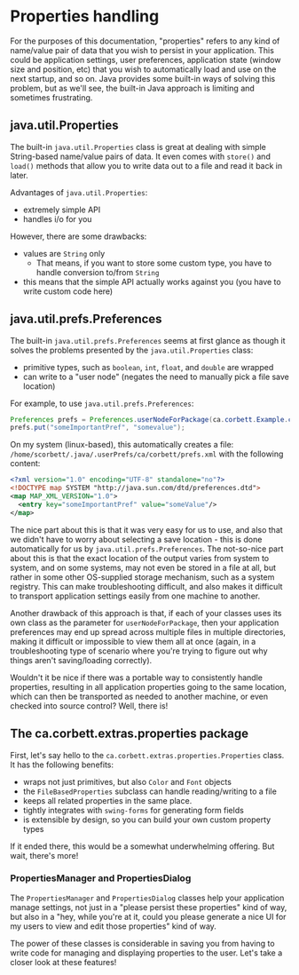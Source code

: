# Properties handling

For the purposes of this documentation, "properties" refers to any kind of name/value pair of data
that you wish to persist in your application. This could be application settings, user preferences,
application state (window size and position, etc) that you wish to automatically load and use on
the next startup, and so on. Java provides some built-in ways of solving this problem, but as we'll
see, the built-in Java approach is limiting and sometimes frustrating.

## java.util.Properties

The built-in `java.util.Properties` class is great at dealing with simple String-based name/value
pairs of data. It even comes with `store()` and `load()` methods that allow you to write data out
to a file and read it back in later.

Advantages of `java.util.Properties`:
- extremely simple API
- handles i/o for you

However, there are some drawbacks:
- values are `String` only
  - That means, if you want to store some custom type, you have to handle conversion to/from `String`
- this means that the simple API actually works against you (you have to write custom code here)

## java.util.prefs.Preferences

The built-in `java.util.prefs.Preferences` seems at first glance as though it solves the problems
presented by the `java.util.Properties` class:
- primitive types, such as `boolean`, `int`, `float`, and `double` are wrapped
- can write to a "user node" (negates the need to manually pick a file save location)

For example, to use `java.util.prefs.Preferences`:

```java
Preferences prefs = Preferences.userNodeForPackage(ca.corbett.Example.class);
prefs.put("someImportantPref", "somevalue");
```

On my system (linux-based), this automatically creates a file: 
`/home/scorbett/.java/.userPrefs/ca/corbett/prefs.xml` with the following content:

```xml
<?xml version="1.0" encoding="UTF-8" standalone="no"?>
<!DOCTYPE map SYSTEM "http://java.sun.com/dtd/preferences.dtd">
<map MAP_XML_VERSION="1.0">
  <entry key="someImportantPref" value="someValue"/>
</map>
```

The nice part about this is that it was very easy for us to use, and also that we didn't have to
worry about selecting a save location - this is done automatically for us by `java.util.prefs.Preferences`.
The not-so-nice part about this is that the exact location of the output varies from system to system,
and on some systems, may not even be stored in a file at all, but rather in some other OS-supplied
storage mechanism, such as a system registry. This can make troubleshooting difficult, and also makes
it difficult to transport application settings easily from one machine to another.

Another drawback of this approach is that, if each of your classes uses its own class as the parameter
for `userNodeForPackage`, then your application preferences may end up spread across multiple files
in multiple directories, making it difficult or impossible to view them all at once (again, in a 
troubleshooting type of scenario where you're trying to figure out why things aren't saving/loading
correctly).

Wouldn't it be nice if there was a portable way to consistently handle properties, resulting in all
application properties going to the same location, which can then be transported as needed to another
machine, or even checked into source control? Well, there is!

## The ca.corbett.extras.properties package

First, let's say hello to the `ca.corbett.extras.properties.Properties` class. It has the following benefits:

- wraps not just primitives, but also `Color` and `Font` objects
- the `FileBasedProperties` subclass can handle reading/writing to a file
- keeps all related properties in the same place.
- tightly integrates with `swing-forms` for generating form fields
- is extensible by design, so you can build your own custom property types

If it ended there, this would be a somewhat underwhelming offering. But wait, there's more!

### PropertiesManager and PropertiesDialog

The `PropertiesManager` and `PropertiesDialog` classes help your application manage settings, not just
in a "please persist these properties" kind of way, but also in a "hey, while you're at it, could you
please generate a nice UI for my users to view and edit those properties" kind of way.

The power of these classes is considerable in saving you from having to write code for managing
and displaying properties to the user. Let's take a closer look at these features!
